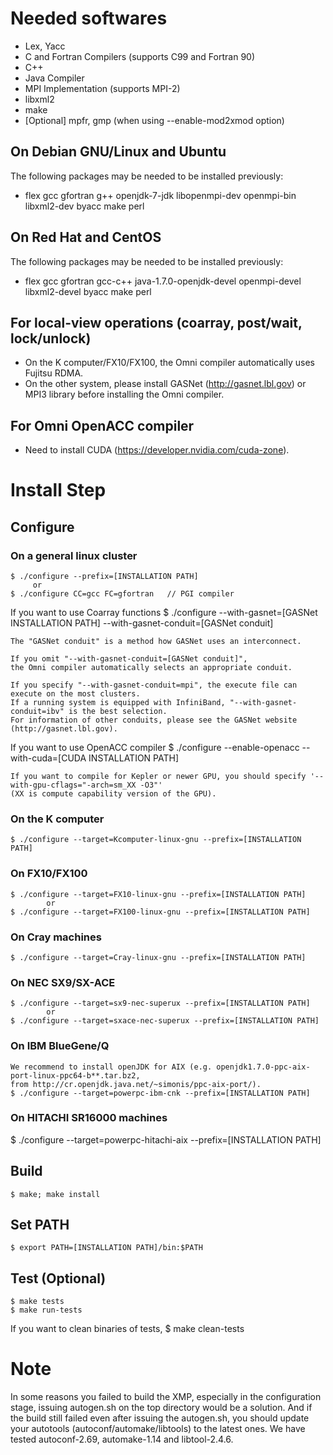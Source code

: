 # Needed softwares
 * Lex, Yacc
 * C and Fortran Compilers (supports C99 and Fortran 90)
 * C++
 * Java Compiler
 * MPI Implementation (supports MPI-2)
 * libxml2
 * make
 * [Optional] mpfr, gmp (when using --enable-mod2xmod option)
 
## On Debian GNU/Linux and Ubuntu
 The following packages may be needed to be installed previously:

 * flex gcc gfortran g++ openjdk-7-jdk libopenmpi-dev openmpi-bin libxml2-dev byacc make perl

## On Red Hat and CentOS
 The following packages may be needed to be installed previously:

 * flex gcc gfortran gcc-c++ java-1.7.0-openjdk-devel openmpi-devel libxml2-devel byacc make perl

## For local-view operations (coarray, post/wait, lock/unlock)
 * On the K computer/FX10/FX100, the Omni compiler automatically uses Fujitsu RDMA.
 * On the other system, please install GASNet (http://gasnet.lbl.gov) or MPI3 library before installing the Omni compiler.

## For Omni OpenACC compiler
 * Need to install CUDA (https://developer.nvidia.com/cuda-zone).

# Install Step
## Configure
### On a general linux cluster
    $ ./configure --prefix=[INSTALLATION PATH]
         or
    $ ./configure CC=gcc FC=gfortran   // PGI compiler

 If you want to use Coarray functions
    $ ./configure --with-gasnet=[GASNet INSTALLATION PATH] --with-gasnet-conduit=[GASNet conduit]

    The "GASNet conduit" is a method how GASNet uses an interconnect.

    If you omit "--with-gasnet-conduit=[GASNet conduit]",
    the Omni compiler automatically selects an appropriate conduit.

    If you specify "--with-gasnet-conduit=mpi", the execute file can execute on the most clusters.
    If a running system is equipped with InfiniBand, "--with-gasnet-conduit=ibv" is the best selection.
    For information of other conduits, please see the GASNet website (http://gasnet.lbl.gov).

 If you want to use OpenACC compiler
    $ ./configure --enable-openacc --with-cuda=[CUDA INSTALLATION PATH]
    
    If you want to compile for Kepler or newer GPU, you should specify '--with-gpu-cflags="-arch=sm_XX -O3"'
    (XX is compute capability version of the GPU).

### On the K computer
    $ ./configure --target=Kcomputer-linux-gnu --prefix=[INSTALLATION PATH]

### On FX10/FX100
    $ ./configure --target=FX10-linux-gnu --prefix=[INSTALLATION PATH]
            or
    $ ./configure --target=FX100-linux-gnu --prefix=[INSTALLATION PATH]

### On Cray machines
    $ ./configure --target=Cray-linux-gnu --prefix=[INSTALLATION PATH]

### On NEC SX9/SX-ACE
    $ ./configure --target=sx9-nec-superux --prefix=[INSTALLATION PATH]
            or
    $ ./configure --target=sxace-nec-superux --prefix=[INSTALLATION PATH]

### On IBM BlueGene/Q
    We recommend to install openJDK for AIX (e.g. openjdk1.7.0-ppc-aix-port-linux-ppc64-b**.tar.bz2,
    from http://cr.openjdk.java.net/~simonis/ppc-aix-port/).
    $ ./configure --target=powerpc-ibm-cnk --prefix=[INSTALLATION PATH]

### On HITACHI SR16000 machines
   $ ./configure --target=powerpc-hitachi-aix --prefix=[INSTALLATION PATH]

## Build
    $ make; make install

## Set PATH
    $ export PATH=[INSTALLATION PATH]/bin:$PATH

## Test (Optional)
    $ make tests
    $ make run-tests

 If you want to clean binaries of tests,
    $ make clean-tests

# Note
 In some reasons you failed to build the XMP, especially in the configuration stage,
 issuing autogen.sh on the top directory would be a solution.
 And if the build still failed even after issuing the autogen.sh,
 you should update your autotools (autoconf/automake/libtools) to the latest ones.
 We have tested autoconf-2.69, automake-1.14 and libtool-2.4.6.
 